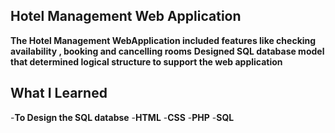 ## Hotel Management Web Application
**The Hotel Management WebApplication included features like checking availability , booking and cancelling rooms**
**Designed SQL database model that determined logical structure to support the web application**

## What I Learned
-**To Design the SQL databse**
-**HTML**
-**CSS**
-**PHP**
-**SQL**



